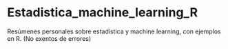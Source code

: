 # Estadistica_machine_learning_R
Resúmenes personales sobre estadística y machine learning, con ejemplos en R. (No exentos de errores)
